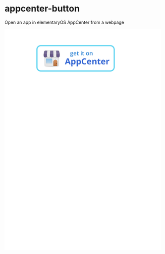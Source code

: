 # appcenter-button
Open an app in elementaryOS AppCenter from a webpage

![](/get_it_on_appcenter.svg)
